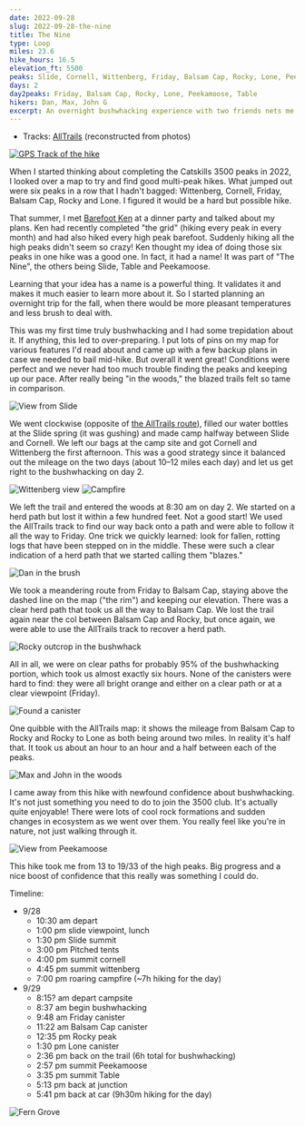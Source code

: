 ```yaml
---
date: 2022-09-28
slug: 2022-09-28-the-nine
title: The Nine
type: Loop
miles: 23.6
hike_hours: 16.5
elevation_ft: 5500
peaks: Slide, Cornell, Wittenberg, Friday, Balsam Cap, Rocky, Lone, Peekamoose, Table
days: 2
day2peaks: Friday, Balsam Cap, Rocky, Lone, Peekamoose, Table
hikers: Dan, Max, John G
excerpt: An overnight bushwhacking experience with two friends nets me six new peaks and a whole lot of newfound hiking confidence.
---
```


- Tracks: [AllTrails] (reconstructed from photos)

[![GPS Track of the hike]({{site.baseurl}}/assets/2022-09-28-the-nine/track.png)]({{site.baseurl}}/map/?hike=2022-09-28-the-nine)

When I started thinking about completing the Catskills 3500 peaks in 2022, I looked over a map to try and find good multi-peak hikes. What jumped out were six peaks in a row that I hadn't bagged: Wittenberg, Cornell, Friday, Balsam Cap, Rocky and Lone. I figured it would be a hard but possible hike.

That summer, I met [Barefoot Ken] at a dinner party and talked about my plans. Ken had recently completed "the grid" (hiking every peak in every month) and had also hiked every high peak barefoot. Suddenly hiking all the high peaks didn't seem so crazy! Ken thought my idea of doing those six peaks in one hike was a good one. In fact, it had a name! It was part of "The Nine", the others being Slide, Table and Peekamoose.

Learning that your idea has a name is a powerful thing. It validates it and makes it much easier to learn more about it. So I started planning an overnight trip for the fall, when there would be more pleasant temperatures and less brush to deal with.

This was my first time truly bushwhacking and I had some trepidation about it. If anything, this led to over-preparing. I put lots of pins on my map for various features I'd read about and came up with a few backup plans in case we needed to bail mid-hike. But overall it went great! Conditions were perfect and we never had too much trouble finding the peaks and keeping up our pace. After really being "in the woods," the blazed trails felt so tame in comparison.

![View from Slide]({{site.baseurl}}/assets/2022-09-28-the-nine/slide-view.jpeg)

We went clockwise (opposite of [the AllTrails route]), filled our water bottles at the Slide spring (it was gushing) and made camp halfway between Slide and Cornell. We left our bags at the camp site and got Cornell and Wittenberg the first afternoon. This was a good strategy since it balanced out the mileage on the two days (about 10–12 miles each day) and let us get right to the bushwhacking on day 2.

![Wittenberg view]({{site.baseurl}}/assets/2022-09-28-the-nine/wittenberg.jpeg)
![Campfire]({{site.baseurl}}/assets/2022-09-28-the-nine/campfire.jpeg)

We left the trail and entered the woods at 8:30 am on day 2. We started on a herd path but lost it within a few hundred feet. Not a good start! We used the AllTrails track to find our way back onto a path and were able to follow it all the way to Friday. One trick we quickly learned: look for fallen, rotting logs that have been stepped on in the middle. These were such a clear indication of a herd path that we started calling them "blazes."

![Dan in the brush]({{site.baseurl}}/assets/2022-09-28-the-nine/in-the-brush.jpeg)

We took a meandering route from Friday to Balsam Cap, staying above the dashed line on the map ("the rim") and keeping our elevation. There was a clear herd path that took us all the way to Balsam Cap. We lost the trail again near the col between Balsam Cap and Rocky, but once again, we were able to use the AllTrails track to recover a herd path.

![Rocky outcrop in the bushwhack]({{site.baseurl}}/assets/2022-09-28-the-nine/bushwhack-rocks.jpeg)

All in all, we were on clear paths for probably 95% of the bushwhacking portion, which took us almost exactly six hours. None of the canisters were hard to find: they were all bright orange and either on a clear path or at a clear viewpoint (Friday).

![Found a canister]({{site.baseurl}}/assets/2022-09-28-the-nine/canister.jpeg)

One quibble with the AllTrails map: it shows the mileage from Balsam Cap to Rocky and Rocky to Lone as both being around two miles. In reality it's half that. It took us about an hour to an hour and a half between each of the peaks.

![Max and John in the woods]({{site.baseurl}}/assets/2022-09-28-the-nine/max-john-woods.jpeg)

I came away from this hike with newfound confidence about bushwhacking. It's not just something you need to do to join the 3500 club. It's actually quite enjoyable! There were lots of cool rock formations and sudden changes in ecosystem as we went over them. You really feel like you're in nature, not just walking through it.

![View from Peekamoose]({{site.baseurl}}/assets/2022-09-28-the-nine/peekamoose.jpeg)

This hike took me from 13 to 19/33 of the high peaks. Big progress and a nice boost of confidence that this really was something I could do.

Timeline:

- 9/28
  - 10:30 am depart
  - 1:00 pm slide viewpoint, lunch
  - 1:30 pm Slide summit
  - 3:00 pm Pitched tents
  - 4:00 pm summit cornell
  - 4:45 pm summit wittenberg
  - 7:00 pm roaring campfire (~7h hiking for the day)
- 9/29
  - 8:15? am depart campsite
  - 8:37 am begin bushwhacking
  - 9:48 am Friday canister
  - 11:22 am Balsam Cap canister
  - 12:35 pm Rocky peak
  - 1:30 pm Lone canister
  - 2:36 pm back on the trail (6h total for bushwhacking)
  - 2:57 pm summit Peekamoose
  - 3:35 pm summit Table
  - 5:13 pm back at junction
  - 5:41 pm back at car (9h30m hiking for the day)

![Fern Grove]({{site.baseurl}}/assets/2022-09-28-the-nine/fern-grove.jpeg)

[AllTrails]: https://www.alltrails.com/explore/recording/merged-6d6968d
[the AllTrails route]: https://www.alltrails.com/explore/trail/us/new-york/the-catskill-9
[barefoot ken]: https://barefootken.com/
